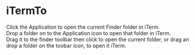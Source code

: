# iTermTo

Click the Application to open the current Finder folder in iTerm.  
Drop a folder on to the Application icon to open that folder in iTerm.  
Drag it to the finder toolbar then click to open the current folder, or drag an drop a folder on the toobar icon, to open it iTerm.  